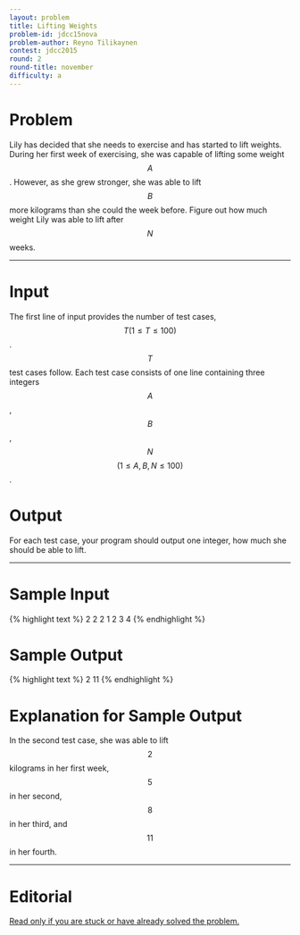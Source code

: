 ```yaml
---
layout: problem
title: Lifting Weights
problem-id: jdcc15nova
problem-author: Reyno Tilikaynen
contest: jdcc2015
round: 2
round-title: november
difficulty: a
---
```


# Problem
Lily has decided that she needs to exercise and has started to lift weights. During her first week of exercising, she was capable of lifting some weight $$A$$. However, as she grew stronger, she was able to lift $$B$$ more kilograms than she could the week before. Figure out how much weight Lily was able to lift after $$N$$ weeks.

---

# Input
The first line of input provides the number of test cases, $$T (1 \leq T \leq 100)$$. $$T$$ test cases follow. Each test case consists of one line containing three integers $$A$$, $$B$$, $$N$$ $$(1 \leq A, B, N \leq 100)$$.

# Output
For each test case, your program should output one integer, how much she should be able to lift.

---

# Sample Input
{% highlight text %}
2
2 2 1
2 3 4
{% endhighlight %}

# Sample Output
{% highlight text %}
2
11
{% endhighlight %}

# Explanation for Sample Output
In the second test case, she was able to lift $$2$$ kilograms in her first week, $$5$$ in her second, $$8$$ in her third, and $$11$$ in her fourth.

---

# Editorial
[Read only if you are stuck or have already solved the problem.](/cpt-editorials/jdcc/2015/november/a)
